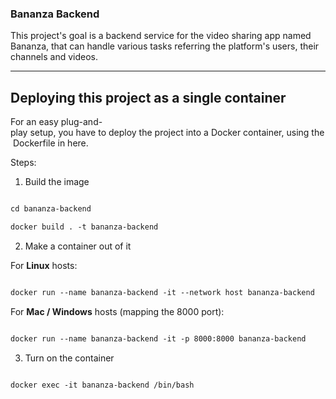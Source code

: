 ### Bananza Backend
This project's goal is a backend service for the video sharing app named Bananza, that can handle various tasks
referring the platform's users, their channels and videos.

---

## Deploying this project as a single container

For an easy plug-and-play setup, you have to deploy the project into a Docker container, using the Dockerfile in here.

Steps:

1. Build the image

 ````dockerfile

 cd bananza-backend

 docker build . -t bananza-backend 

 ````

  

2. Make a container out of it


 For **Linux** hosts:

 ````dockerfile

 docker run --name bananza-backend -it --network host bananza-backend

 ````

 For **Mac / Windows** hosts (mapping the 8000 port):

 ````dockerfile

 docker run --name bananza-backend -it -p 8000:8000 bananza-backend

 ````

3. Turn on the container

 ````dockerfile

 docker exec -it bananza-backend /bin/bash

 ````